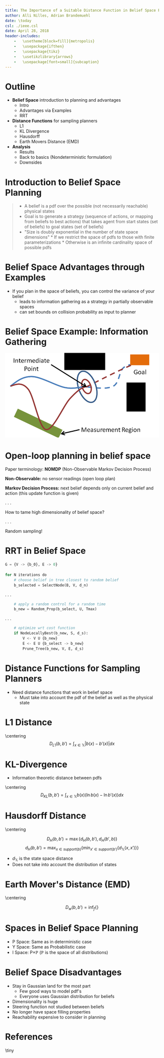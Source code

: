 ```yaml
---
title: The Importance of a Suitable Distance Function in Belief Space Planning
author: Alli Nilles, Adrian Brandemuehl
date: \today
csl: ./ieee.csl
date: April 28, 2018
header-includes:
    -   \usetheme[block=fill]{metropolis}
    -   \usepackage{ifthen}
    -   \usepackage{tikz}
    -   \usetikzlibrary{arrows}
    -   \usepackage[font=small]{subcaption}
---
```




Outline
=======


*   **Belief Space** introduction to planning and advantages
    -   Intro
    -   Advantages via Examples
    -   RRT
*   **Distance Functions** for sampling planners
    -   L1
    -   KL Divergence
    -   Hausdorff
    -   Earth Movers Distance (EMD)
*   **Analysis** 
    -   Results
    -   Back to basics (Nondeterministic formulation)
    -   Downsides


Introduction to Belief Space Planning
=====================================

> * A belief is a pdf over the possible (not necessarily reachable) physical states 
> * Goal is to generate a strategy (sequence of actions, or mapping from beliefs
to best actions) that takes agent from start states (set of beliefs) to goal
states (set of beliefs)
> * "Size is doubly exponential in the number of state space dimensions"
>       * If we restrict the space of pdfs to those with finite parameterizations
>       * Otherwise is an infinite cardinality space of possible pdfs

Belief Space Advantages through Examples
========================================

* If you plan in the space of beliefs, you can control the variance of your belief
    - leads to information gathering as a strategy in partially observable spaces
    - can set bounds on collision probability as input to planner

Belief Space Example: Information Gathering
===========================================

![Given a region with available localization, the robot can plan to reduce variance by entering the measurement area [^1]](./figures/information-gathering.png)

[^1]: [@NickRoy], Bry & Roy ICRA 2011

Open-loop planning in belief space
===================

Paper terminology: **NOMDP** (Non-Observable Markov Decision Process)

**Non-Observable:** no sensor readings (open loop plan)

**Markov Decision Process:** next belief depends only on current belief and action
(this update function is given)

. . .

How to tame high dimensionality of belief space?

. . .

Random sampling!


RRT in Belief Space
===================


```python
G = {V -> {b_0}, E -> 0}

for N iterations do
    # choose belief in tree closest to random belief
    b_selected = SelectNode(B, V, d_n)
```
. . .
```python
    # apply a random control for a random time
    b_new = Random_Prop(b_select, U, Tmax)
```
. . .
```python
    # optimize wrt cost function
    if NodeLocallyBest(b_new, S, d_s):
        V <- V U {b_new}
        E <- E U {b_select -> b_new}
        Prune_Tree(b_new, V, E, d_s)
```

Distance Functions for Sampling Planners
============================


* Need distance functions that work in belief space
	- Must take into account the pdf of the belief as well as the physical state

L1 Distance
===========


\centering
$$D_{L1}(b, b') = \int_{x \in \mathbb{X}} | b(x) - b'(x) | dx$$


KL-Divergence
=============


* Information theoretic distance between pdfs

\centering
$$D_{KL}(b, b') = \int_{x \in \mathbb{X}} b(x)(\ln b(x) - \ln b'(x)) dx$$




Hausdorff Distance
==================


\centering

$$D_{H}(b, b') = \max\Big\{d_{H}(b,b'), d_{H}(b', b)\Big\}$$
$$d_{H}(b, b') = \max_{x \in support(b)}\bigg\{ \min_{x' \in support(b')} \{ d_{\mathbb{X}}(x, x') \}\bigg\}$$

* $d_{\mathbb{X}}$ is the state space distance
* Does not take into account the distribution of states


Earth Mover's Distance (EMD)
============================

\centering

$$D_{w}(b, b') = \inf_{f} \bigg\{   \bigg\}$$


Spaces in Belief Space Planning
===============================

* P Space: Same as in deterministic case
* Y Space: Same as Probabilistic case
* I Space: P$\times \mathbb{P}$ ($\mathbb{P}$ is the space of all distributions)


Belief Space Disadvantages
=============

* Stay in Gaussian land for the most part
  - Few good ways to model pdf's
  - Everyone uses Gaussian distribution for beliefs
* Dimensionality is huge
* Steering function not studied between beliefs
* No longer have space filling properties
* Reachability expensive to consider in planning



References
==========

\tiny

